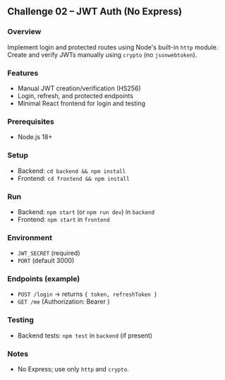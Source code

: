 ## Challenge 02 – JWT Auth (No Express)

### Overview
Implement login and protected routes using Node's built-in `http` module. Create and verify JWTs manually using `crypto` (no `jsonwebtoken`).

### Features
- Manual JWT creation/verification (HS256)
- Login, refresh, and protected endpoints
- Minimal React frontend for login and testing

### Prerequisites
- Node.js 18+

### Setup
- Backend: `cd backend && npm install`
- Frontend: `cd frontend && npm install`

### Run
- Backend: `npm start` (or `npm run dev`) in `backend`
- Frontend: `npm start` in `frontend`

### Environment
- `JWT_SECRET` (required)
- `PORT` (default 3000)

### Endpoints (example)
- `POST /login` → returns `{ token, refreshToken }`
- `GET /me` (Authorization: Bearer <token>)

### Testing
- Backend tests: `npm test` in `backend` (if present)

### Notes
- No Express; use only `http` and `crypto`.

